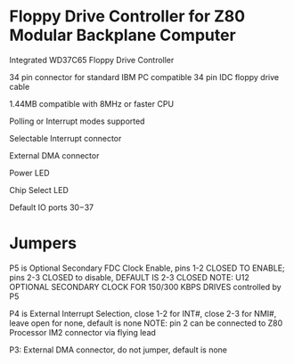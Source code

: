 # Floppy Drive Controller for Z80 Modular Backplane Computer

Integrated WD37C65 Floppy Drive Controller

34 pin connector for standard IBM PC compatible 34 pin IDC floppy drive cable

1.44MB compatible with 8MHz or faster CPU

Polling or Interrupt modes supported

Selectable Interrupt connector

External DMA connector

Power LED

Chip Select LED

Default IO ports $30-$37

# Jumpers

P5 is Optional Secondary FDC Clock Enable, pins 1-2 CLOSED TO ENABLE; pins 2-3 CLOSED to disable, DEFAULT IS 2-3 CLOSED
NOTE: U12 OPTIONAL SECONDARY CLOCK FOR 150/300 KBPS DRIVES controlled by P5

P4 is External Interrupt Selection, close 1-2 for INT#, close 2-3 for NMI#, leave open for none, default is none
NOTE: pin 2 can be connected to Z80 Processor IM2 connector via flying lead

P3: External DMA connector, do not jumper, default is none
